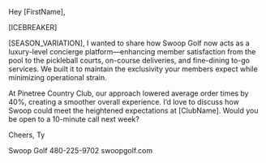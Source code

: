 Hey [FirstName],

[ICEBREAKER]

[SEASON_VARIATION], I wanted to share how Swoop Golf now acts as a luxury-level concierge platform—enhancing member satisfaction from the pool to the pickleball courts, on-course deliveries, and fine-dining to-go services. We built it to maintain the exclusivity your members expect while minimizing operational strain.

At Pinetree Country Club, our approach lowered average order times by 40%, creating a smoother overall experience. I’d love to discuss how Swoop could meet the heightened expectations at [ClubName]. Would you be open to a 10-minute call next week?

Cheers,
Ty

Swoop Golf
480-225-9702
swoopgolf.com
